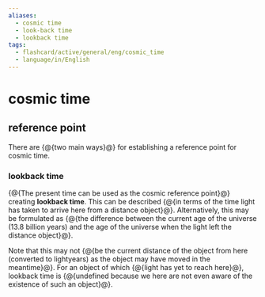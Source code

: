 ```yaml
---
aliases:
  - cosmic time
  - look-back time
  - lookback time
tags:
  - flashcard/active/general/eng/cosmic_time
  - language/in/English
---
```


# cosmic time

## reference point

There are {@{two main ways}@} for establishing a reference point for cosmic time. <!--SR:!2027-04-29,776,330-->

### lookback time

{@{The present time can be used as the cosmic reference point}@} creating __lookback time__. This can be described {@{in terms of the time light has taken to arrive here from a distance object}@}. Alternatively, this may be formulated as {@{the difference between the current age of the universe (13.8 billion years) and the age of the universe when the light left the distance object}@}. <!--SR:!2028-07-15,1147,350!2027-01-18,712,330!2025-06-15,269,330-->

Note that this may not {@{be the current distance of the object from here (converted to lightyears) as the object may have moved in the meantime}@}. For an object of which {@{light has yet to reach here}@}, lookback time is {@{undefined because we here are not even aware of the existence of such an object}@}. <!--SR:!2025-07-15,291,330!2025-09-10,310,290!2026-12-15,683,330-->

